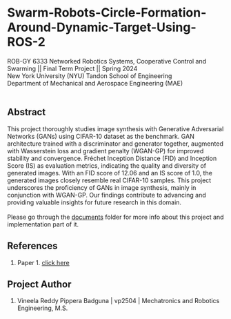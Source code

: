 # Swarm-Robots-Circle-Formation-Around-Dynamic-Target-Using-ROS-2

ROB-GY 6333 Networked Robotics Systems, Cooperative Control and Swarming || Final Term Project || Spring 2024 <br />
New York University (NYU) Tandon School of Engineering <br />
Department of Mechanical and Aerospace Engineering (MAE) <br /> <br />

## Abstract

This project thoroughly studies image synthesis with Generative Adversarial Networks (GANs) using CIFAR-10 dataset as the benchmark. GAN architecture trained with a discriminator and generator together, augmented with Wasserstein loss and gradient penalty (WGAN-GP) for improved stability and convergence. Fréchet Inception Distance (FID) and Inception Score (IS) as evaluation metrics, indicating the quality and diversity of generated images. With an FID score of 12.06 and an IS score of 1.0, the generated images closely resemble real CIFAR-10 samples. This project underscores the proficiency of GANs in image synthesis, mainly in conjunction with WGAN-GP. Our findings contribute to advancing and providing valuable insights for future research in this domain.
<br /> <br />
Please go through the [documents]() folder for more info about this project and implementation part of it.
<br />

## References

1. Paper 1. [click here]()


## Project Author
1. Vineela Reddy Pippera Badguna | vp2504 | Mechatronics and Robotics Engineering, M.S.
